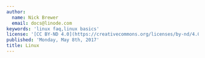 ```yaml
---
author:
  name: Nick Brewer
  email: docs@linode.com
keywords: 'linux faq,linux basics'
license: '[CC BY-ND 4.0](https://creativecommons.org/licenses/by-nd/4.0)'
published: 'Monday, May 8th, 2017'
title: Linux
---
```


